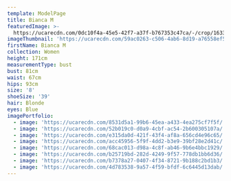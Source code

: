 ```yaml
---
template: ModelPage
title: Bianca M
featuredImage: >-
  https://ucarecdn.com/0dc10f4a-45e5-42f7-a37f-b767353c47ca/-/crop/1633x1210/0,414/-/preview/
imageThumbnail: 'https://ucarecdn.com/59ac0263-c506-4ab6-8d19-a76558ef578c/'
firstName: Bianca M
collection: Women
height: 171cm
measurementType: bust
bust: 81cm
waist: 67cm
hips: 93cm
size: '8'
shoeSize: '39'
hair: Blonde
eyes: Blue
imagePortfolio:
  - image: 'https://ucarecdn.com/8531d5a1-99b6-45ea-a433-4ea275cf7f5f/'
  - image: 'https://ucarecdn.com/52b019c0-d0a9-4cbf-ac54-2b600305107a/'
  - image: 'https://ucarecdn.com/e315da0d-421f-43f4-af8a-656cd4e96c65/'
  - image: 'https://ucarecdn.com/acc45956-5f9f-4dd2-b3e9-39bf28e2d41c/'
  - image: 'https://ucarecdn.com/68cac013-d98a-4c8f-ab46-9b6e4bbc1929/'
  - image: 'https://ucarecdn.com/b25719bd-282d-4249-9f57-778db1bb6d36/'
  - image: 'https://ucarecdn.com/b7378a27-0407-4f34-8721-9b188c2bd1b3/'
  - image: 'https://ucarecdn.com/4d783538-9a57-4f59-bfdf-6c6445d13dab/'
---
```


